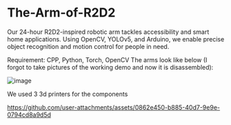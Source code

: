 # The-Arm-of-R2D2

Our 24-hour R2D2-inspired robotic arm tackles accessibility and smart home applications. Using OpenCV, YOLOv5, and Arduino, we enable precise object recognition and motion control for people in need.

Requirement: CPP, Python, Torch, OpenCV
The arms look like below (I forgot to take pictures of the working demo and now it is disassembled):

![image](https://github.com/user-attachments/assets/c9d72659-3813-4604-a358-67c0169874b7)

We used 3 3d printers for the components

https://github.com/user-attachments/assets/0862e450-b885-40d7-9e9e-0794cd8a9d5d

